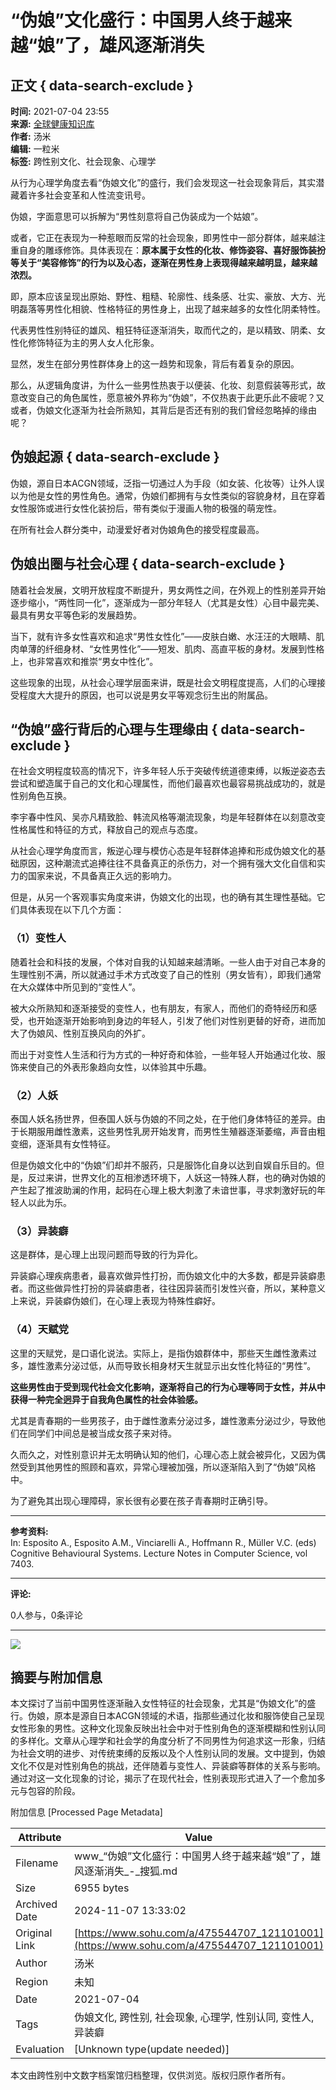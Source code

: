 # “伪娘”文化盛行：中国男人终于越来越“娘”了，雄风逐渐消失

## 正文 { data-search-exclude }


**时间:** 2021-07-04 23:55  
**来源:** [全球健康知识库](https://www.sohu.com/?spm=smpc.content-abroad.content.1.17309863335974eeGN3l)  
**作者:** 汤米  
**编辑:** 一粒米  
**标签:** 跨性别文化、社会现象、心理学  

从行为心理学角度去看“伪娘文化”的盛行，我们会发现这一社会现象背后，其实潜藏着许多社会变革和人性流变讯号。

伪娘，字面意思可以拆解为“男性刻意将自己伪装成为一个姑娘”。

或者，它正在表现为一种惹眼而反常的社会现象，即男性中一部分群体，越来越注重自身的雕琢修饰。具体表现在：**原本属于女性的化妆、修饰姿容、喜好服饰装扮等关于“美容修饰”的行为以及心态，逐渐在男性身上表现得越来越明显，越来越浓烈。**

即，原本应该呈现出原始、野性、粗糙、轮廓性、线条感、壮实、豪放、大方、光明磊落等男性化相貌、性格特征的男性身上，出现了越来越多的女性化阴柔特性。

代表男性性别特征的雄风、粗狂特征逐渐消失，取而代之的，是以精致、阴柔、女性化修饰特征为主的男人女人化形象。

显然，发生在部分男性群体身上的这一趋势和现象，背后有着复杂的原因。

那么，从逻辑角度讲，为什么一些男性热衷于以便装、化妆、刻意假装等形式，故意改变自己的角色属性，愿意被外界称为“伪娘”，不仅热衷于此更乐此不疲呢？又或者，伪娘文化逐渐为社会所熟知，其背后是否还有别的我们曾经忽略掉的缘由呢？

## 伪娘起源 { data-search-exclude }

伪娘，源自日本ACGN领域，泛指一切通过人为手段（如女装、化妆等）让外人误以为他是女性的男性角色。通常，伪娘们都拥有与女性类似的容貌身材，且在穿着女性服饰或进行女性化装扮后，带有类似于漫画人物的极强的萌宠性。

在所有社会人群分类中，动漫爱好者对伪娘角色的接受程度最高。

## 伪娘出圈与社会心理 { data-search-exclude }

随着社会发展，文明开放程度不断提升，男女两性之间，在外观上的性别差异开始逐步缩小，“两性同一化”，逐渐成为一部分年轻人（尤其是女性）心目中最完美、最具有男女平等色彩的发展趋势。

当下，就有许多女性喜欢和追求“男性女性化”——皮肤白嫩、水汪汪的大眼睛、肌肉单薄的纤细身材、“女性男性化”——短发、肌肉、高直平板的身材。发展到性格上，也非常喜欢和推崇“男女中性化”。

这些现象的出现，从社会心理学层面来讲，既是社会文明程度提高，人们的心理接受程度大大提升的原因，也可以说是男女平等观念衍生出的附属品。

## “伪娘”盛行背后的心理与生理缘由 { data-search-exclude }

在社会文明程度较高的情况下，许多年轻人乐于突破传统道德束缚，以叛逆姿态去尝试和塑造属于自己的文化和心理属性，而他们最喜欢也最容易挑战成功的，就是性别角色互换。

李宇春中性风、吴亦凡精致脸、韩流风格等潮流现象，均是年轻群体在以刻意改变性格属性和特征的方式，释放自己的观点与态度。

从社会心理学角度而言，叛逆心理与模仿心态是年轻群体追捧和形成伪娘文化的基础原因，这种潮流式追捧往往不具备真正的杀伤力，对一个拥有强大文化自信和实力的国家来说，不具备真正久远的影响力。

但是，从另一个客观事实角度来讲，伪娘文化的出现，也的确有其生理性基础。它们具体表现在以下几个方面：

### （1）变性人

随着社会和科技的发展，个体对自我的认知越来越清晰。一些人由于对自己本身的生理性别不满，所以就通过手术方式改变了自己的性别（男女皆有），即我们通常在大众媒体中所见到的“变性人”。

被大众所熟知和逐渐接受的变性人，也有朋友，有家人，而他们的奇特经历和感受，也开始逐渐开始影响到身边的年轻人，引发了他们对性别更替的好奇，进而加大了伪娘风、性别互换风向的外扩。

而出于对变性人生活和行为方式的一种好奇和体验，一些年轻人开始通过化妆、服饰来使自己的外表形象趋向女性，以体验其中乐趣。

### （2）人妖

泰国人妖名扬世界，但泰国人妖与伪娘的不同之处，在于他们身体特征的差异。由于长期服用雌性激素，这些男性乳房开始发育，而男性生殖器逐渐萎缩，声音由粗变细，逐渐具有女性特征。

但是伪娘文化中的“伪娘”们却并不服药，只是服饰化自身以达到自娱自乐目的。但是，反过来讲，世界文化的互相渗透环境下，人妖这一特殊人群，也的确对伪娘的产生起了推波助澜的作用，起码在心理上极大刺激了未谙世事，寻求刺激好玩的年轻人以此为乐。

### （3）异装癖

这是群体，是心理上出现问题而导致的行为异化。

异装癖心理疾病患者，最喜欢做异性打扮，而伪娘文化中的大多数，都是异装癖患者。而这些做异性打扮的异装癖患者，往往因异装而引发性兴奋，所以，某种意义上来说，异装癖伪娘们，在心理上表现为特殊性癖好。

### （4）天赋党

这里的天赋党，是口语化说法。实际上，是指伪娘群体中，那些天生雌性激素过多，雄性激素分泌过低，从而导致长相身材天生就显示出女性化特征的“男性”。

**这些男性由于受到现代社会文化影响，逐渐将自己的行为心理等同于女性，并从中获得一种完全迥异于自我角色属性的社会体验感。**

尤其是青春期的一些男孩子，由于雌性激素分泌过多，雄性激素分泌过少，导致他们在同学们中间总是被当成女孩子来对待。

久而久之，对性别意识并无太明确认知的他们，心理心态上就会被异化，又因为偶然受到其他男性的照顾和喜欢，异常心理被加强，所以逐渐陷入到了“伪娘”风格中。

为了避免其出现心理障碍，家长很有必要在孩子青春期时正确引导。

---

**参考资料:**  
In: Esposito A., Esposito A.M., Vinciarelli A., Hoffmann R., Müller V.C. (eds) Cognitive Behavioural Systems. Lecture Notes in Computer Science, vol 7403.

--- 

**评论:**

0人参与，0条评论  

--- 

![](https://sb.scorecardresearch.com/p?c1=2&c2=34403499&ns_ap_sv=2.1511.10&ns_type=hidden&ns_st_it=a&ns_st_sv=4.0.0&ns_st_ad=1&ns_st_sq=1&ns_st_id=276853&ns_st_ec=1&ns_st_cn=1&ns_st_ev=play&ns_st_ct=va&ns_st_cl=0&ns_st_pt=0&c3=vidoomynet&c4=&c6=&ns_ts=1730986334)

## 摘要与附加信息

<!-- tcd_abstract -->
本文探讨了当前中国男性逐渐融入女性特征的社会现象，尤其是“伪娘文化”的盛行。伪娘，原本是源自日本ACGN领域的术语，指那些通过化妆和服饰使自己呈现女性形象的男性。这种文化现象反映出社会中对于性别角色的逐渐模糊和性别认同的多样化。文章从心理学和社会学的角度分析了不同男性为何追求这一形象，归结为社会文明的进步、对传统束缚的反叛以及个人性别认同的发展。文中提到，伪娘文化不仅是对性别角色的挑战，还伴随着与变性人、异装癖等群体的关系与影响。通过对这一文化现象的讨论，揭示了在现代社会，性别表现形式进入了一个愈加多元与包容的阶段。
<!-- tcd_abstract_end -->

附加信息 [Processed Page Metadata]

| Attribute       | Value                                  |
|-----------------|----------------------------------------|
| Filename        | www_“伪娘”文化盛行：中国男人终于越来越“娘”了，雄风逐渐消失_-_搜狐.md                             |
| Size            | 6955 bytes                           |
| Archived Date   | 2024-11-07 13:33:02                             |
| Original Link   | [https://www.sohu.com/a/475544707_121101001](https://www.sohu.com/a/475544707_121101001)                       |
| Author          | 汤米                               |
| Region          | 未知                               |
| Date            | 2021-07-04                                 |
| Tags            | 伪娘文化, 跨性别, 社会现象, 心理学, 性别认同, 变性人, 异装癖                                 |
| Evaluation            | [Unknown type(update needed)]                                 |
<!-- tcd_table_end -->

本文由跨性别中文数字档案馆归档整理，仅供浏览。版权归原作者所有。
